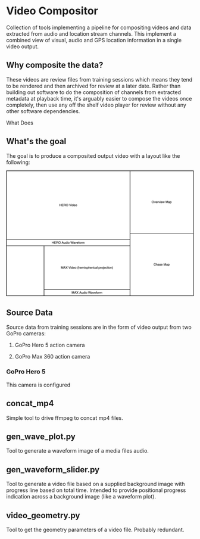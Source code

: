 # Video Compositor

Collection of tools implementing a pipeline for compositing videos and data extracted from audio and location stream channels. This implement a combined view of visual, audio and GPS location information in a single video output.

## Why composite the data?

These videos are review files from training sessions which means they tend to be rendered and then archived for review at a later date. Rather than building out software to do the composition of channels from extracted metadata at playback time, it's arguably easier to compose the videos once completely, then use any off the shelf video player for review without any other software dependencies.

What Does 

## What's the goal

The goal is to produce a composited output video with a layout like the following:

![Frame layout](./docs/frame_layout.png)

## Source Data

Source data from training sessions are in the form of video output from two GoPro cameras:

1. GoPro Hero 5 action camera

2. GoPro Max 360 action camera

### GoPro Hero 5

This camera is configured

## concat_mp4

Simple tool to drive ffmpeg to concat mp4 files.

## gen_wave_plot.py

Tool to generate a waveform image of a media files audio.

## gen_waveform_slider.py

Tool to generate a video file based on a supplied background image with progress line based on total time.
Intended to provide positional progress indication across a background image (like a waveform plot).

## video_geometry.py

Tool to get the geometry parameters of a video file. Probably redundant.
